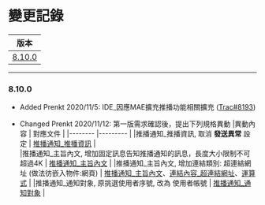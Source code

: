 變更記錄
===
| 版本 |
| :---: |
| [8.10.0](#v8_10_0) |

***
### <a id='v8_10_0'></a>8.10.0
* Added Prenkt 2020/11/5: IDE_因應MAE擴充推播功能相關擴充 ([Trac#8193])

* Changed Prenkt 2020/11/12: 第一版需求確認後，提出下列規格異動 
    |異動內容 | 對應文件 |
    |-------- |--------- |
    |推播通知_推播資訊, 取消 **發送異常** 設定                             | [推播通知_推播資訊][link_fieldbreak5] |          
    |推播通知_主旨內文, 增加固定訊息告知推播通知的訊息，長度大小限制不可超過4K | [推播通知_主旨內文][link_fieldbreak3] | 
    |推播通知_主旨內文, 增加連結類別: 超連結網址 (做法彷嵌入物件:網頁)        | [推播通知_主旨內文][link_fieldbreak3]、[連結內容_超連結網址][link_linkurl]、[運算式][link_expression] |
    |推播通知_通知對象, 原挑選使用者序號, 改為 使用者帳號                    | [推播通知_通知對象][link_fieldbreak4] |
    





<!-- 超連結 -->
[link_fieldbreak3]:MAENotice.md#fieldbreak3 "欄位說明/主旨內文"
[link_fieldbreak4]:MAENotice.md#fieldbreak4 "欄位說明/通知對象"    
[link_fieldbreak5]:MAENotice.md#fieldbreak5 "欄位說明/推播資訊"
[link_linkurl]:MAENotice-Link-URL.md "連結內容_超連結網址"
[link_expression]:Expression.md "運算式"

[Trac#8193]:http://trac.uneec.com/trac/neco/ticket/8193 "#8193"